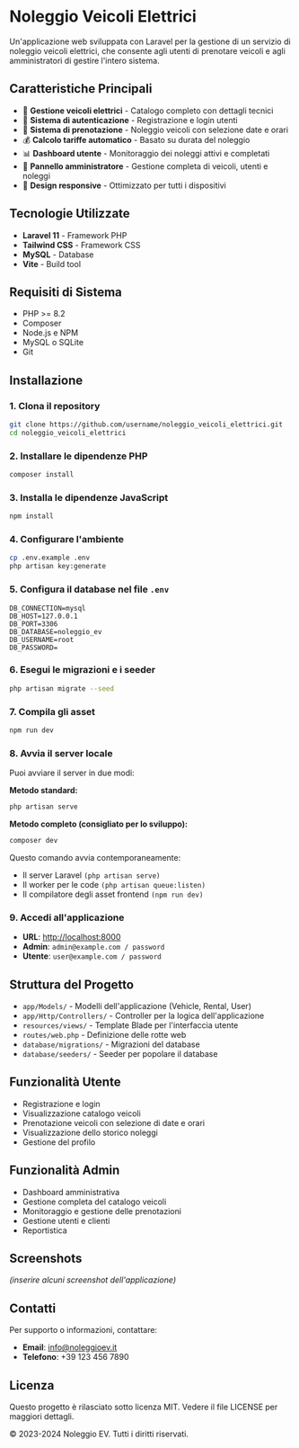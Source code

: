 # Noleggio Veicoli Elettrici

Un'applicazione web sviluppata con Laravel per la gestione di un servizio di noleggio veicoli elettrici, che consente agli utenti di prenotare veicoli e agli amministratori di gestire l'intero sistema.

## Caratteristiche Principali

- 🚗 **Gestione veicoli elettrici** - Catalogo completo con dettagli tecnici
- 👤 **Sistema di autenticazione** - Registrazione e login utenti
- 📅 **Sistema di prenotazione** - Noleggio veicoli con selezione date e orari
- 💰 **Calcolo tariffe automatico** - Basato su durata del noleggio
- 📊 **Dashboard utente** - Monitoraggio dei noleggi attivi e completati
- 👑 **Pannello amministratore** - Gestione completa di veicoli, utenti e noleggi
- 📱 **Design responsive** - Ottimizzato per tutti i dispositivi

## Tecnologie Utilizzate

- **Laravel 11** - Framework PHP
- **Tailwind CSS** - Framework CSS
- **MySQL** - Database
- **Vite** - Build tool

## Requisiti di Sistema

- PHP >= 8.2
- Composer
- Node.js e NPM
- MySQL o SQLite
- Git

## Installazione

### 1. Clona il repository
```sh
git clone https://github.com/username/noleggio_veicoli_elettrici.git
cd noleggio_veicoli_elettrici
```

### 2. Installare le dipendenze PHP
```sh
composer install
```

### 3. Installa le dipendenze JavaScript
```sh
npm install
```

### 4. Configurare l'ambiente
```sh
cp .env.example .env
php artisan key:generate
```

### 5. Configura il database nel file `.env`
```env
DB_CONNECTION=mysql
DB_HOST=127.0.0.1
DB_PORT=3306
DB_DATABASE=noleggio_ev
DB_USERNAME=root
DB_PASSWORD=
```

### 6. Esegui le migrazioni e i seeder
```sh
php artisan migrate --seed
```

### 7. Compila gli asset
```sh
npm run dev
```

### 8. Avvia il server locale
Puoi avviare il server in due modi:

**Metodo standard:**
```sh
php artisan serve
```
**Metodo completo (consigliato per lo sviluppo):**
```sh
composer dev
```

Questo comando avvia contemporaneamente:

- Il server Laravel `(php artisan serve)`
- Il worker per le code `(php artisan queue:listen)`
- Il compilatore degli asset frontend `(npm run dev)`

### 9. Accedi all'applicazione

- **URL**: [http://localhost:8000](http://localhost:8000)
- **Admin**: `admin@example.com / password`
- **Utente**: `user@example.com / password`

## Struttura del Progetto

- `app/Models/` - Modelli dell'applicazione (Vehicle, Rental, User)
- `app/Http/Controllers/` - Controller per la logica dell'applicazione
- `resources/views/` - Template Blade per l'interfaccia utente
- `routes/web.php` - Definizione delle rotte web
- `database/migrations/` - Migrazioni del database
- `database/seeders/` - Seeder per popolare il database

## Funzionalità Utente

- Registrazione e login
- Visualizzazione catalogo veicoli
- Prenotazione veicoli con selezione di date e orari
- Visualizzazione dello storico noleggi
- Gestione del profilo

## Funzionalità Admin

- Dashboard amministrativa
- Gestione completa del catalogo veicoli
- Monitoraggio e gestione delle prenotazioni
- Gestione utenti e clienti
- Reportistica

## Screenshots

_(inserire alcuni screenshot dell'applicazione)_

## Contatti

Per supporto o informazioni, contattare:

- **Email**: info@noleggioev.it
- **Telefono**: +39 123 456 7890

## Licenza

Questo progetto è rilasciato sotto licenza MIT. Vedere il file LICENSE per maggiori dettagli.

© 2023-2024 Noleggio EV. Tutti i diritti riservati.
